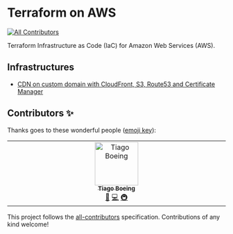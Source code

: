 # Terraform on AWS
<!-- ALL-CONTRIBUTORS-BADGE:START - Do not remove or modify this section -->
[![All Contributors](https://img.shields.io/badge/all_contributors-1-orange.svg?style=flat-square)](#contributors-)
<!-- ALL-CONTRIBUTORS-BADGE:END -->

Terraform Infrastructure as Code (IaC) for Amazon Web Services (AWS).

## Infrastructures

- [CDN on custom domain with CloudFront, S3, Route53 and Certificate Manager](./cloudfront-cdn)

## Contributors ✨

Thanks goes to these wonderful people ([emoji key](https://allcontributors.org/docs/en/emoji-key)):

<!-- ALL-CONTRIBUTORS-LIST:START - Do not remove or modify this section -->
<!-- prettier-ignore-start -->
<!-- markdownlint-disable -->
<table>
  <tbody>
    <tr>
      <td align="center" valign="top" width="14.28%"><a href="http://tiagoboeing.com"><img src="https://avatars.githubusercontent.com/u/3449932?v=4?s=100" width="100px;" alt="Tiago Boeing"/><br /><sub><b>Tiago Boeing</b></sub></a><br /><a href="https://github.com/tiagoboeing/terraform-aws/commits?author=tiagoboeing" title="Documentation">📖</a> <a href="https://github.com/tiagoboeing/terraform-aws/commits?author=tiagoboeing" title="Code">💻</a> <a href="#infra-tiagoboeing" title="Infrastructure (Hosting, Build-Tools, etc)">🚇</a></td>
    </tr>
  </tbody>
</table>

<!-- markdownlint-restore -->
<!-- prettier-ignore-end -->

<!-- ALL-CONTRIBUTORS-LIST:END -->

This project follows the [all-contributors](https://github.com/all-contributors/all-contributors) specification. Contributions of any kind welcome!